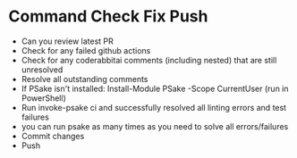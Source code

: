 # Command Check Fix Push

- Can you review latest PR
- Check for any failed github actions
- Check for any coderabbitai comments (including nested) that are still unresolved
- Resolve all outstanding comments
- If PSake isn't installed: Install-Module PSake -Scope CurrentUser (run in PowerShell)
- Run invoke-psake ci and successfully resolved all linting errors and test failures
- you can run psake as many times as you need to solve all errors/failures
- Commit changes
- Push
